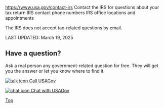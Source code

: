 

https://www.usa.gov/contact-irs
Contact the IRS for questions about your tax return
IRS contact phone numbers
IRS office locations and appointments

The IRS does not accept tax-related questions by email.

LAST UPDATED:
March 19, 2025

Have a question?
----------------

Ask a real person any government-related question for free. They will get you the answer or let you know where to find it.

[![talk icon](https://www.usa.gov/themes/custom/usagov/images/ICONS_talk.png)
Call USAGov](https://www.usa.gov/phone)

[![chat icon](https://www.usa.gov/themes/custom/usagov/images/ICONS_chat.png)
Chat with USAGov](https://www.usa.gov/chat)

[Top](#main-content)
